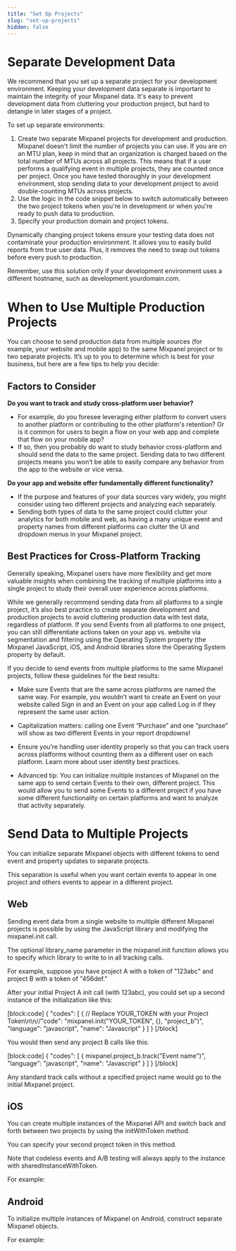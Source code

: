 ```yaml
---
title: "Set Up Projects"
slug: "set-up-projects"
hidden: false
---
```


# Separate Development Data

We recommend that you set up a separate project for your development environment. Keeping your development data separate is important to maintain the integrity of your Mixpanel data. It's easy to prevent development data from cluttering your production project, but hard to detangle in later stages of a project.

To set up separate environments:

1. Create two separate Mixpanel projects for development and production. Mixpanel doesn't limit the number of projects you can use. If you are on an MTU plan, keep in mind that an organization is charged based on the total number of MTUs across all projects. This means that if a user performs a qualifying event in multiple projects, they are counted once per project. Once you have tested thoroughly in your development environment, stop sending data to your development project to avoid double-counting MTUs across projects.
2. Use the logic in the code snippet below to switch automatically between the two project tokens when you're in development or when you're ready to push data to production.
3. Specify your production domain and project tokens. 

Dynamically changing project tokens ensure your testing data does not contaminate your production environment. It allows you to easily build reports from true user data. Plus, it removes the need to swap out tokens before every push to production. 

Remember, use this solution only if your development environment uses a different hostname, such as development.yourdomain.com.
 
 # When to Use Multiple Production Projects
 
You can choose to send production data from multiple sources (for example, your website and mobile app) to the same Mixpanel project or to two separate projects. It’s up to you to determine which is best for your business, but here are a few tips to help you decide:

## Factors to Consider

**Do you want to track and study cross-platform user behavior?**
 
- For example, do you foresee leveraging either platform to convert users to another platform or contributing to the other platform's retention? Or is it common for users to begin a flow on your web app and complete that flow on your mobile app?
- If so, then you probably do want to study behavior cross-platform and should send the data to the same project. Sending data to two different projects means you won’t be able to easily compare any behavior from the app to the website or vice versa.

**Do your app and website offer fundamentally different functionality?**
 
- If the purpose and features of your data sources vary widely, you might consider using two different projects and analyzing each separately.
- Sending both types of data to the same project could clutter your analytics for both mobile and web, as having a many unique event and property names from different platforms can clutter the UI and dropdown menus in your Mixpanel project.

## Best Practices for Cross-Platform Tracking

Generally speaking, Mixpanel users have more flexibility and get more valuable insights when combining the tracking of multiple platforms into a single project to study their overall user experience across platforms.

While we generally recommend sending data from all platforms to a single project, it’s also best practice to create separate development and production projects to avoid cluttering production data with test data, regardless of platform. If you send Events from all platforms to one project, you can still differentiate actions taken on your app vs. website via segmentation and filtering using the Operating System property (the Mixpanel JavaScript, iOS, and Android libraries store the Operating System property by default.

If you decide to send events from multiple platforms to the same Mixpanel projects, follow these guidelines for the best results:

- Make sure Events that are the same across platforms are named the same way. For example, you wouldn’t want to create an Event on your website called Sign in and an Event on your app called Log in if they represent the same user action.

- Capitalization matters: calling one Event “Purchase” and one “purchase” will show as two different Events in your report dropdowns!

- Ensure you’re handling user identity properly so that you can track users across platforms without counting them as a different user on each platform. Learn more about user identity best practices.

- Advanced tip: You can initialize multiple instances of Mixpanel on the same app to send certain Events to their own, different project. This would allow you to send some Events to a different project if you have some different functionality on certain platforms and want to analyze that activity separately.
 
 # Send Data to Multiple Projects

You can initialize separate Mixpanel objects with different tokens to send event and property updates to separate projects.

This separation is useful when you want certain events to appear in one project and others events to appear in a different project.

## Web

Sending event data from a single website to multiple different Mixpanel projects is possible by using the JavaScript library and modifying the mixpanel.init call.

The optional library_name parameter in the mixpanel.init function allows you to specify which library to write to in all tracking calls.

For example, suppose you have project A with a token of "123abc" and project B with a token of "456def."

After your initial Project A init call (with 123abc), you could set up a second instance of the initialization like this:

[block:code] { "codes": [ { // Replace YOUR_TOKEN with your Project Token\n\n//"code": "mixpanel.init("YOUR_TOKEN", {}, "project_b")", "language": "javascript", "name": "Javascript" } ] } [/block]

You would then send any project B calls like this:

[block:code] { "codes": [ { mixpanel.project_b.track("Event name")", "language": "javascript", "name": "Javascript" } ] } [/block]

Any standard track calls without a specified project name would go to the initial Mixpanel project.

## iOS 

You can create multiple instances of the Mixpanel API and switch back and forth between two projects by using the initWithToken method.

You can specify your second project token in this method.

Note that codeless events and A/B testing will always apply to the instance with sharedInstanceWithToken.

For example:


## Android

To initialize multiple instances of Mixpanel on Android, construct separate Mixpanel objects.

For example:
